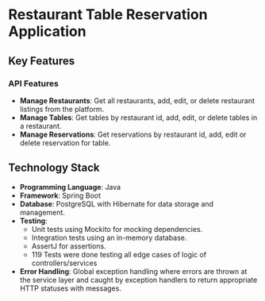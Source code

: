 # Restaurant Table Reservation Application

## Key Features

### API Features
- **Manage Restaurants**: Get all restaurants, add, edit, or delete restaurant listings from the platform.
- **Manage Tables**: Get tables by restaurant id, add, edit, or delete tables in a restaurant.
- **Manage Reservations**: Get reservations by restaurant id, add, edit or delete reservation for table.



## Technology Stack
- **Programming Language**: Java
- **Framework**: Spring Boot
- **Database**: PostgreSQL with Hibernate for data storage and management.
- **Testing**: 
  - Unit tests using Mockito for mocking dependencies.
  - Integration tests using an in-memory database.
  - AssertJ for assertions.
  - 119 Tests were done testing all edge cases of logic of controllers/services
- **Error Handling**: Global exception handling where errors are thrown at the service layer and caught by exception handlers to return appropriate HTTP statuses with messages.
